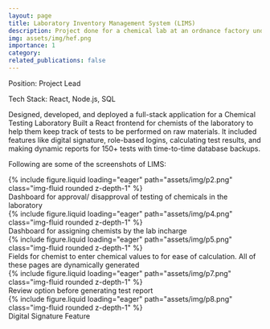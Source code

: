 ```yaml
---
layout: page
title: Laboratory Inventory Management System (LIMS)
description: Project done for a chemical lab at an ordnance factory under Department of Computer Engineering, COEP Technological Univeristy
img: assets/img/hef.png
importance: 1
category:
related_publications: false
---
```


Position: Project Lead

Tech Stack: React, Node.js, SQL

Designed, developed, and deployed a full-stack application for a Chemical Testing Laboratory Built a React frontend for chemists of the laboratory to help them keep track of tests to be performed on raw materials. It included features like digital signature, role-based logins, calculating test results, and making dynamic reports for 150+
tests with time-to-time database backups.


Following are some of the screenshots of LIMS:

<div class="row">
    <div class="col-sm mt-3 mt-md-0">
        {% include figure.liquid loading="eager" path="assets/img/p2.png" class="img-fluid rounded z-depth-1" %}
    </div>
</div>
<div class="caption">
    Dashboard for approval/ disapproval of testing of chemicals in the laboratory
</div>
<div class="row">
    <div class="col-sm mt-3 mt-md-0">
        {% include figure.liquid loading="eager" path="assets/img/p4.png" class="img-fluid rounded z-depth-1" %}
    </div>
</div>
<div class="caption">
    Dashboard for assigning chemists by the lab incharge
</div>
<div class="row">
    <div class="col-sm mt-3 mt-md-0">
        {% include figure.liquid loading="eager" path="assets/img/p5.png" class="img-fluid rounded z-depth-1" %}
    </div>
</div>
<div class="caption">
    Fields for chemist to enter chemical values to for ease of calculation. All of these pages are dynamically generated
</div>
<div class="row">
    <div class="col-sm mt-3 mt-md-0">
        {% include figure.liquid loading="eager" path="assets/img/p7.png" class="img-fluid rounded z-depth-1" %}
    </div>
</div>
<div class="caption">
    Review option before generating test report
</div>
<div class="row">
    <div class="col-sm mt-3 mt-md-0">
        {% include figure.liquid loading="eager" path="assets/img/p8.png" class="img-fluid rounded z-depth-1" %}
    </div>
</div>
<div class="caption">
    Digital Signature Feature
</div>
